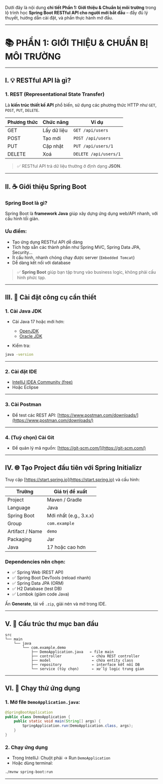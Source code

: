 Dưới đây là nội dung **chi tiết Phần 1: Giới thiệu & Chuẩn bị môi trường** trong lộ trình học **Spring Boot RESTful API cho người mới bắt đầu** – đầy đủ lý thuyết, hướng dẫn cài đặt, và phần thực hành mở đầu.

---

# 📚 PHẦN 1: GIỚI THIỆU & CHUẨN BỊ MÔI TRƯỜNG

---

## I. 💡 RESTful API là gì?

### 1. REST (Representational State Transfer)

Là **kiến trúc thiết kế API** phổ biến, sử dụng các phương thức HTTP như `GET`, `POST`, `PUT`, `DELETE`.

| Phương thức | Chức năng   | Ví dụ                 |
| ----------- | ----------- | --------------------- |
| GET         | Lấy dữ liệu | `GET /api/users`      |
| POST        | Tạo mới     | `POST /api/users`     |
| PUT         | Cập nhật    | `PUT /api/users/1`    |
| DELETE      | Xoá         | `DELETE /api/users/1` |

> ✅ RESTful API trả dữ liệu thường ở định dạng **JSON**.

---

## II. ☕ Giới thiệu Spring Boot

### Spring Boot là gì?

Spring Boot là **framework Java** giúp xây dựng ứng dụng web/API nhanh, với cấu hình tối giản.

### Ưu điểm:

* Tạo ứng dụng RESTful API dễ dàng
* Tích hợp sẵn các thành phần như Spring MVC, Spring Data JPA, Security...
* Ít cấu hình, nhanh chóng chạy được server (`Embedded Tomcat`)
* Dễ dàng kết nối với database

> ✅ **Spring Boot** giúp bạn tập trung vào business logic, không phải cấu hình phức tạp.

---

## III. 🧰 Cài đặt công cụ cần thiết

### 1. Cài Java JDK

* Cài Java 17 hoặc mới hơn:

  * [OpenJDK](https://jdk.java.net/)
  * [Oracle JDK](https://www.oracle.com/java/technologies/javase-jdk17-downloads.html)
* Kiểm tra:

```bash
java -version
```

---

### 2. Cài đặt IDE

* [IntelliJ IDEA Community (free)](https://www.jetbrains.com/idea/download/)
* Hoặc Eclipse

---

### 3. Cài Postman

* Để test các REST API: [https://www.postman.com/downloads/](https://www.postman.com/downloads/)

---

### 4. (Tuỳ chọn) Cài Git

* Để quản lý mã nguồn: [https://git-scm.com/](https://git-scm.com/)

---

## IV. 🌐 Tạo Project đầu tiên với Spring Initializr

Truy cập [https://start.spring.io](https://start.spring.io) và cấu hình:

| Trường          | Giá trị đề xuất        |
| --------------- | ---------------------- |
| Project         | Maven / Gradle         |
| Language        | Java                   |
| Spring Boot     | Mới nhất (e.g., 3.x.x) |
| Group           | `com.example`          |
| Artifact / Name | `demo`                 |
| Packaging       | Jar                    |
| Java            | 17 hoặc cao hơn        |

### Dependencies nên chọn:

* ✅ Spring Web (REST API)
* ✅ Spring Boot DevTools (reload nhanh)
* ✅ Spring Data JPA (ORM)
* ✅ H2 Database (test DB)
* ✅ Lombok (giảm code Java)

Ấn **Generate**, tải về `.zip`, giải nén và mở trong IDE.

---

## V. 📁 Cấu trúc thư mục ban đầu

```text
src
└── main
    └── java
        └── com.example.demo
            ├── DemoApplication.java   ← file main
            ├── controller              ← chứa REST controller
            ├── model                   ← chứa entity class
            ├── repository              ← interface kết nối DB
            └── service (tùy chọn)      ← xử lý logic trung gian
```

---

## VI. 🚀 Chạy thử ứng dụng

### 1. Mở file `DemoApplication.java`:

```java
@SpringBootApplication
public class DemoApplication {
    public static void main(String[] args) {
        SpringApplication.run(DemoApplication.class, args);
    }
}
```

### 2. Chạy ứng dụng

* Trong IntelliJ: Chuột phải → Run `DemoApplication`
* Hoặc dùng terminal:

```bash
./mvnw spring-boot:run
```

---

